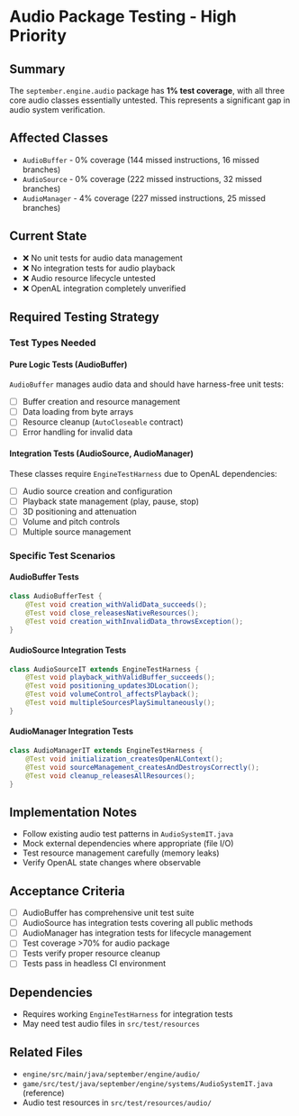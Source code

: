 # Audio Package Testing - High Priority

## Summary
The `september.engine.audio` package has **1% test coverage**, with all three core audio classes essentially untested. This represents a significant gap in audio system verification.

## Affected Classes
- `AudioBuffer` - 0% coverage (144 missed instructions, 16 missed branches)
- `AudioSource` - 0% coverage (222 missed instructions, 32 missed branches)
- `AudioManager` - 4% coverage (227 missed instructions, 25 missed branches)

## Current State
- ❌ No unit tests for audio data management
- ❌ No integration tests for audio playback
- ❌ Audio resource lifecycle untested
- ❌ OpenAL integration completely unverified

## Required Testing Strategy

### Test Types Needed

#### Pure Logic Tests (AudioBuffer)
`AudioBuffer` manages audio data and should have harness-free unit tests:
- [ ] Buffer creation and resource management
- [ ] Data loading from byte arrays
- [ ] Resource cleanup (`AutoCloseable` contract)
- [ ] Error handling for invalid data

#### Integration Tests (AudioSource, AudioManager)
These classes require `EngineTestHarness` due to OpenAL dependencies:
- [ ] Audio source creation and configuration
- [ ] Playback state management (play, pause, stop)
- [ ] 3D positioning and attenuation
- [ ] Volume and pitch controls
- [ ] Multiple source management

### Specific Test Scenarios

#### AudioBuffer Tests
```java
class AudioBufferTest {
    @Test void creation_withValidData_succeeds();
    @Test void close_releasesNativeResources();
    @Test void creation_withInvalidData_throwsException();
}
```

#### AudioSource Integration Tests  
```java
class AudioSourceIT extends EngineTestHarness {
    @Test void playback_withValidBuffer_succeeds();
    @Test void positioning_updates3DLocation();
    @Test void volumeControl_affectsPlayback();
    @Test void multipleSourcesPlaySimultaneously();
}
```

#### AudioManager Integration Tests
```java
class AudioManagerIT extends EngineTestHarness {
    @Test void initialization_createsOpenALContext();
    @Test void sourceManagement_createsAndDestroysCorrectly();
    @Test void cleanup_releasesAllResources();
}
```

## Implementation Notes
- Follow existing audio test patterns in `AudioSystemIT.java`
- Mock external dependencies where appropriate (file I/O)
- Test resource management carefully (memory leaks)
- Verify OpenAL state changes where observable

## Acceptance Criteria
- [ ] AudioBuffer has comprehensive unit test suite
- [ ] AudioSource has integration tests covering all public methods
- [ ] AudioManager has integration tests for lifecycle management
- [ ] Test coverage >70% for audio package
- [ ] Tests verify proper resource cleanup
- [ ] Tests pass in headless CI environment

## Dependencies
- Requires working `EngineTestHarness` for integration tests
- May need test audio files in `src/test/resources`

## Related Files
- `engine/src/main/java/september/engine/audio/`
- `game/src/test/java/september/engine/systems/AudioSystemIT.java` (reference)
- Audio test resources in `src/test/resources/audio/`